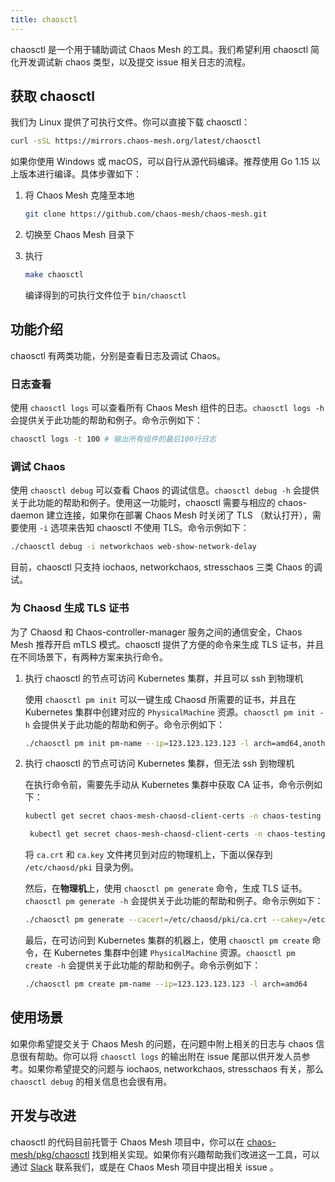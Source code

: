 ```yaml
---
title: chaosctl
---
```


chaosctl 是一个用于辅助调试 Chaos Mesh 的工具。我们希望利用 chaosctl 简化开发调试新 chaos 类型，以及提交 issue 相关日志的流程。

## 获取 chaosctl

我们为 Linux 提供了可执行文件。你可以直接下载 chaosctl：

```bash
curl -sSL https://mirrors.chaos-mesh.org/latest/chaosctl
```

如果你使用 Windows 或 macOS，可以自行从源代码编译。推荐使用 Go 1.15 以上版本进行编译。具体步骤如下：

1. 将 Chaos Mesh 克隆至本地

   ```bash
   git clone https://github.com/chaos-mesh/chaos-mesh.git
   ```

2. 切换至 Chaos Mesh 目录下

3. 执行

   ```bash
   make chaosctl
   ```

   编译得到的可执行文件位于 `bin/chaosctl`

## 功能介绍

chaosctl 有两类功能，分别是查看日志及调试 Chaos。

### 日志查看

使用 `chaosctl logs` 可以查看所有 Chaos Mesh 组件的日志。`chaosctl logs -h` 会提供关于此功能的帮助和例子。命令示例如下：

```bash
chaosctl logs -t 100 # 输出所有组件的最后100行日志
```

### 调试 Chaos

使用 `chaosctl debug` 可以查看 Chaos 的调试信息。`chaosctl debug -h` 会提供关于此功能的帮助和例子。使用这一功能时，chaosctl 需要与相应的 chaos-daemon 建立连接，如果你在部署 Chaos Mesh 时关闭了 TLS （默认打开），需要使用 `-i` 选项来告知 chaosctl 不使用 TLS。命令示例如下：

```bash
./chaosctl debug -i networkchaos web-show-network-delay
```

目前，chaosctl 只支持 iochaos, networkchaos, stresschaos 三类 Chaos 的调试。

### 为 Chaosd 生成 TLS 证书

为了 Chaosd 和 Chaos-controller-manager 服务之间的通信安全，Chaos Mesh 推荐开启 mTLS 模式。chaosctl 提供了方便的命令来生成 TLS 证书，并且在不同场景下，有两种方案来执行命令。

1. 执行 chaosctl 的节点可访问 Kubernetes 集群，并且可以 ssh 到物理机

   使用 `chaosctl pm init` 可以一键生成 Chaosd 所需要的证书，并且在 Kubernetes 集群中创建对应的 `PhysicalMachine` 资源。`chaosctl pm init -h` 会提供关于此功能的帮助和例子。命令示例如下：

   ```bash
   ./chaosctl pm init pm-name --ip=123.123.123.123 -l arch=amd64,anotherkey=value
   ```

2. 执行 chaosctl 的节点可访问 Kubernetes 集群，但无法 ssh 到物理机

   在执行命令前，需要先手动从 Kubernetes 集群中获取 CA 证书，命令示例如下：

   ```bash
   kubectl get secret chaos-mesh-chaosd-client-certs -n chaos-testing -o "jsonpath={.data['ca\.crt']}" | base64 -d > ca.crt

    kubectl get secret chaos-mesh-chaosd-client-certs -n chaos-testing -o "jsonpath={.data['ca\.key']}" | base64 -d> ca.key
   ```

   将 `ca.crt` 和 `ca.key` 文件拷贝到对应的物理机上，下面以保存到 `/etc/chaosd/pki` 目录为例。
   
   然后，在**物理机**上，使用 `chaosctl pm generate` 命令，生成 TLS 证书。`chaosctl pm generate -h` 会提供关于此功能的帮助和例子。命令示例如下：

   ```bash
   ./chaosctl pm generate --cacert=/etc/chaosd/pki/ca.crt --cakey=/etc/chaosd/pki/ca.key
   ```

   最后，在可访问到 Kubernetes 集群的机器上，使用 `chaosctl pm create` 命令，在 Kubernetes 集群中创建 `PhysicalMachine` 资源。`chaosctl pm create -h` 会提供关于此功能的帮助和例子。命令示例如下：

   ```bash
   ./chaosctl pm create pm-name --ip=123.123.123.123 -l arch=amd64
   ```

## 使用场景

如果你希望提交关于 Chaos Mesh 的问题，在问题中附上相关的日志与 chaos 信息很有帮助。你可以将 `chaosctl logs` 的输出附在 issue 尾部以供开发人员参考。如果你希望提交的问题与 iochaos, networkchaos, stresschaos 有关，那么 `chaosctl debug` 的相关信息也会很有用。

## 开发与改进

chaosctl 的代码目前托管于 Chaos Mesh 项目中，你可以在 [chaos-mesh/pkg/chaosctl](https://github.com/chaos-mesh/chaos-mesh/tree/master/pkg/chaosctl) 找到相关实现。如果你有兴趣帮助我们改进这一工具，可以通过 [Slack](https://cloud-native.slack.com/archives/C0193VAV272) 联系我们，或是在 Chaos Mesh 项目中提出相关 issue 。
